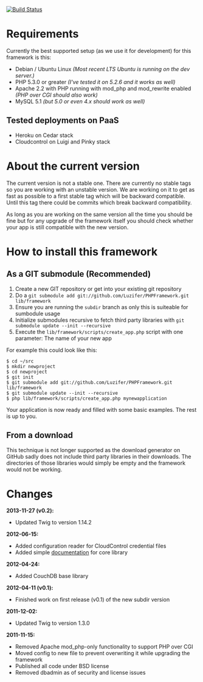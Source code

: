 [![Build Status](https://travis-ci.org/Luzifer/PHPFramework.png?branch=subdir)](https://travis-ci.org/Luzifer/PHPFramework)

# Requirements

Currently the best supported setup (as we use it for development) for this framework is this:

- Debian / Ubuntu Linux *(Most recent LTS Ubuntu is running on the dev server.)*
- PHP 5.3.0 or greater *(I've tested it on 5.2.6 and it works as well)*
- Apache 2.2 with PHP running with mod\_php and mod\_rewrite enabled *(PHP over CGI should also work)*
- MySQL 5.1 *(but 5.0 or even 4.x should work as well)*

## Tested deployments on PaaS

- Heroku on Cedar stack
- Cloudcontrol on Luigi and Pinky stack

# About the current version

The current version is not a stable one. There are currently no stable tags so you are working with
an unstable version. We are working on it to get as fast as possible to a first stable tag which
will be backward compatible. Until this tag there could be commits which break backward compatibility.

As long as you are working on the same version all the time you should be fine but for any upgrade of
the framework itself you should check whether your app is still compatible with the new version.

# How to install this framework
## As a GIT submodule (Recommended)

1. Create a new GIT repository or get into your existing git repository
1. Do a `git submodule add git://github.com/Luzifer/PHPFramework.git lib/framework`
1. Ensure you are running the `subdir` branch as only this is suiteable for sumbodule usage
1. Initialize submodules recursive to fetch third party libraries with `git submodule update --init --recursive`
1. Execute the `lib/framework/scripts/create_app.php` script with one parameter: The name of your new app

For example this could look like this:

    $ cd ~/src
    $ mkdir newproject
    $ cd newproject
    $ git init
    $ git submodule add git://github.com/Luzifer/PHPFramework.git lib/framework
    $ git submodule update --init --recursive
    $ php lib/framework/scripts/create_app.php mynewapplication

Your application is now ready and filled with some basic examples. The rest is up to you.

## From a download

This technique is not longer supported as the download generator on GitHub sadly does not include
third party libraries in their downloads. The directories of those libraries would simply be empty
and the framework would not be working.

# Changes

**2013-11-27 (v0.2):**

- Updated Twig to version 1.14.2

**2012-06-15:**

- Added configuration reader for CloudControl credential files
- Added simple [documentation](https://github.com/Luzifer/PHPFramework/blob/subdir/docs/corelibs.md) for core library

**2012-04-24:**

- Added CouchDB base library

**2012-04-11 (v0.1):**

- Finished work on first release (v0.1) of the new subdir version

**2011-12-02:**

- Updated Twig to version 1.3.0

**2011-11-15:**

- Removed Apache mod\_php-only functionality to support PHP over CGI
- Moved config to new file to prevent overwriting it while upgrading the framework
- Published all code under BSD license
- Removed dbadmin as of security and license issues
